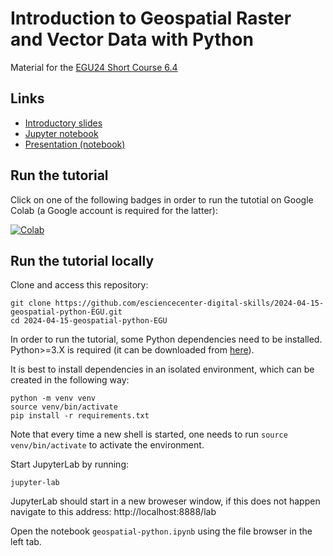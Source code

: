 # Introduction to Geospatial Raster and Vector Data with Python

Material for the [EGU24 Short Course 6.4](https://meetingorganizer.copernicus.org/EGU24/session/49444)

## Links

* [Introductory slides](./Geospatial_python_SC_EGU_2024.pdf)
* [Jupyter notebook](./geospatial-python.ipynb)  
* [Presentation (notebook)](https://esciencecenter-digital-skills.github.io/2024-04-15-geospatial-python-EGU)

## Run the tutorial

Click on one of the following badges in order to run the tutotial on Google Colab (a Google account is required for the latter):

[![Colab](https://colab.research.google.com/assets/colab-badge.svg)](https://colab.research.google.com/github/esciencecenter-digital-skills/2024-04-15-geospatial-python-EGU/blob/main/geospatial-python.ipynb)

## Run the tutorial locally

Clone and access this repository:

```shell
git clone https://github.com/esciencecenter-digital-skills/2024-04-15-geospatial-python-EGU.git
cd 2024-04-15-geospatial-python-EGU
```

In order to run the tutorial, some Python dependencies need to be installed. Python>=3.X is required (it can be downloaded from [here](https://www.python.org/downloads/)).

It is best to install dependencies in an isolated environment, which can be created in the following way:

```shell
python -m venv venv
source venv/bin/activate
pip install -r requirements.txt
```

Note that every time a new shell is started, one needs to run `source venv/bin/activate` to activate the environment. 

Start JupyterLab by running:

```shell
jupyter-lab
```

JupyterLab should start in a new broweser window, if this does not happen navigate to this address: http://localhost:8888/lab 

Open the notebook `geospatial-python.ipynb` using the file browser in the left tab.
